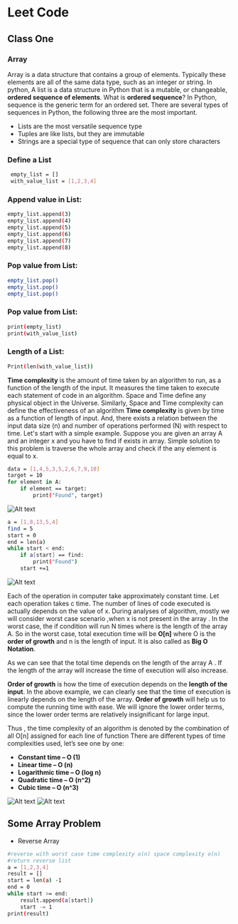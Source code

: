 # Leet Code
## Class One

### Array
Array is a data structure that contains a group of elements. Typically these elements are all of the same data type, such as an integer or string.
In python, A list is a data structure in Python that is a mutable, or changeable, **ordered sequence of elements**.
What is **ordered sequence**?
In Python, sequence is the generic term for an ordered set. There are several types of sequences in Python, the following three are the most important.
- Lists are the most versatile sequence type
- Tuples are like lists, but they are immutable
- Strings are a special type of sequence that can only store characters

###  Define a List
```sh
 empty_list = []
 with_value_list = [1,2,3,4]
```
### Append value in List:
```sh
empty_list.append(3)
empty_list.append(4)
empty_list.append(5)
empty_list.append(6)
empty_list.append(7)
empty_list.append(8)
```
### Pop value from List:
```sh
empty_list.pop()
empty_list.pop()
empty_list.pop()
```
### Pop value from List:
```sh
print(empty_list)
print(with_value_list)
```
### Length of a List: 
```sh
Print(len(with_value_list))
```
**Time complexity** is the amount of time taken by an algorithm to run, as a function of the length of the input. It measures the time taken to execute each statement of code in an algorithm.
Space and Time define any physical object in the Universe. Similarly, Space and Time complexity can define the effectiveness of an algorithm
**Time complexity** is given by time as a function of length of input. And, there exists a relation between the input data size (n) and number of operations performed (N) with respect to time.
Let's start with a simple example. Suppose you are given an array A and an integer x and you have to find if exists in array.
Simple solution to this problem is traverse the whole array and check if the any element is equal to x.
```sh
data = [1,4,5,3,5,2,6,7,9,10]
target = 10
for element in A:
	if element == target:
		print("Found", target)
```
![Alt text](relative/path/to/img.jpg?raw=true "for loop")
```sh
a = [1,8,13,5,4]
find = 5
start = 0
end = len(a)
while start < end:
    if a[start] == find:
        print("Found")
    start +=1
```
![Alt text](relative/path/to/img.jpg?raw=true "whileloop")

Each of the operation in computer take approximately constant time. Let each operation takes c time. The number of lines of code executed is actually depends on the value of x. During analyses of algorithm, mostly we will consider worst case scenario ,when x is not present in the array . In the worst case, the if condition will run N times where is the length of the array A. So in the worst case, total execution time will be **O[n]** where O is the **order of growth** and n is the length of input. It is also called as **Big O Notation**.

As we can see that the total time depends on the length of the array A . If the length of the array will increase the time of execution will also increase.

**Order of growth** is how the time of execution depends on the **length of the input**. In the above example, we can clearly see that the time of execution is linearly depends on the length of the array. **Order of growth** will help us to compute the running time with ease. We will ignore the lower order terms, since the lower order terms are relatively insignificant for large input. 

Thus , the time complexity of an algorithm is denoted by the combination of all O[n] assigned for each line of function
There are different types of time complexities used, let’s see one by one:

- **Constant time – O (1)**
- **Linear time – O (n)**
- **Logarithmic time – O (log n)**
- **Quadratic time – O (n^2)**
- **Cubic time – O (n^3)**

![Alt text](relative/path/to/img.jpg?raw=true "time complexity")
![Alt text](relative/path/to/img.jpg?raw=true "time complexity")
## Some Array Problem
- Reverse Array
```sh
#reverse with worst case time complexity o(n) space complexity o(n)
#return reverse list 
a = [1,2,3,4]
result = []
start = len(a) -1
end = 0
while start >= end:
    result.append(a[start])
    start -= 1
print(result)
```







